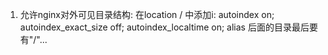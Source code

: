 
1. 允许nginx对外可见目录结构: 在location / 中添加i: autoindex on; autoindex_exact_size off; autoindex_localtime on; alias 后面的目录最后要有"/"...
